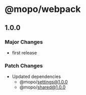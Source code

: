 # @mopo/webpack

## 1.0.0

### Major Changes

- first release

### Patch Changes

- Updated dependencies
  - @mopo/settings@1.0.0
  - @mopo/shared@1.0.0
